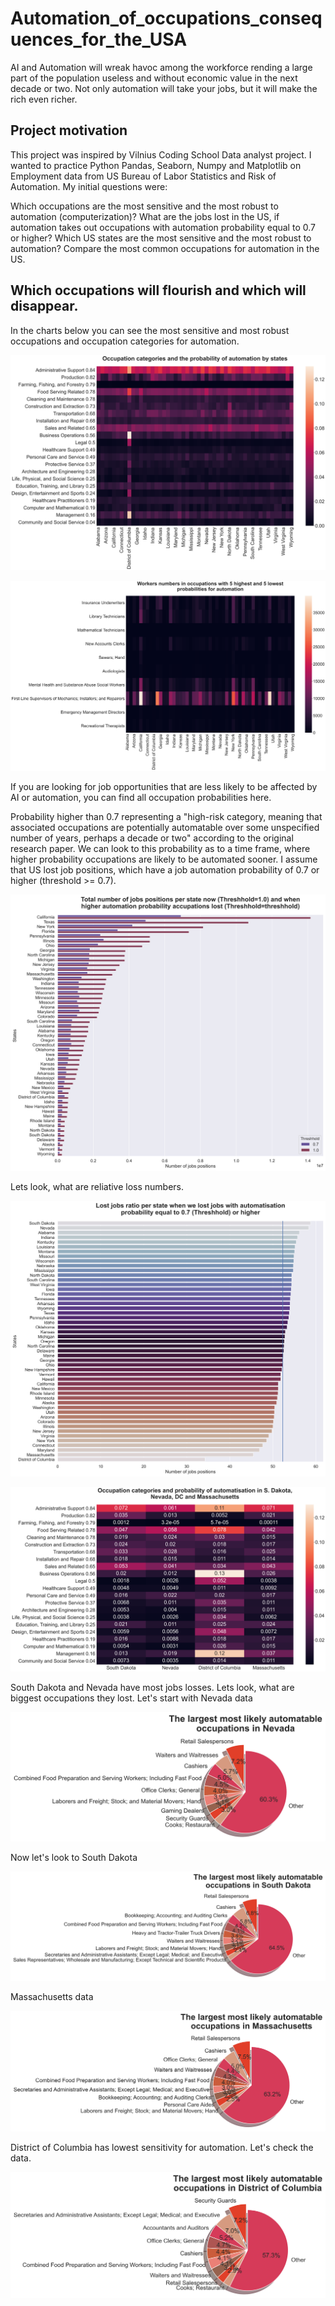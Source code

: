 # Automation_of_occupations_consequences_for_the_USA

AI and Automation will wreak havoc among the workforce rending a large part of the population useless and without economic value in the next decade or two. Not only automation will take your jobs, but it will make the rich even richer.

## Project motivation

This project was inspired by Vilnius Coding School Data analyst project. I wanted to practice Python Pandas, Seaborn, Numpy and Matplotlib on Employment data from US Bureau of Labor Statistics and Risk of Automation. My initial questions were:

Which occupations are the most sensitive and the most robust to automation (computerization)?
What are the jobs lost in the US, if automation takes out occupations with automation probability equal to 0.7 or higher?
Which US states are the most sensitive and the most robust to automation?
Compare the most common occupations for automation in the US.

## Which occupations will flourish and which will disappear.

In the charts below you can see the most sensitive and most robust occupations and occupation categories for automation.

![name1](https://github.com/gadolinis/Automation_of_occupations_consequences_for_the_USA/blob/master/img/general_Occupation%20categories%20and%20the%20probability%20of%20automation%20by%20states.png)

![name2](https://github.com/gadolinis/Automation_of_occupations_consequences_for_the_USA/blob/master/img/general_Workers%20numbers%20in%20occupations%20with%205%20highest%20and%205%20lowest%20probabilities%20for%20automation.png)

If you are looking for job opportunities that are less likely to be affected by AI or automation, you can find all occupation probabilities here.

Probability higher than 0.7 representing a "high-risk category, meaning that associated occupations are potentially automatable over some unspecified number of years, perhaps a decade or two" according to the original research paper. We can look to this probability as to a time frame, where higher probability occupations are likely to be automated sooner.
I assume that US lost job positions, which have a job automation probability of 0.7 or higher (threshold >= 0.7).

![name3](https://github.com/gadolinis/Automation_of_occupations_consequences_for_the_USA/blob/master/img/general_Total%20number%20of%20jobs%20positions%20per%20state%20now%20(Threshhold%3D1.0)%20and%20when%20higher%20automation%20probability%20accupations%20lost%20(Threshhold%3Dthreshhold).png)

Lets look, what are reliative loss numbers.

![name4](https://raw.githubusercontent.com/gadolinis/Automation_of_occupations_consequences_for_the_USA/master/img/general_Lost%20jobs%20ratio%20per%20state%20when%20we%20lost%20jobs%20with%20automatisation%20probability%20equal%20to%200.7%20(Threshhold)%20or%20higher.png)

![name5](https://github.com/gadolinis/Automation_of_occupations_consequences_for_the_USA/blob/master/img/general_Occupation%20categories%20and%20probability%20of%20automatisation%20in%20S.%20Dakota%2C%20Nevada%2C%20DC%20and%20Massachusetts.png)

South Dakota and Nevada have most jobs losses. Lets look, what are biggest occupations they lost. Let's start with Nevada data

![name8](https://github.com/gadolinis/Automation_of_occupations_consequences_for_the_USA/blob/master/img/general_The%20largest%20most%20likely%20automatable%20occupations%20in%20Nevada.png)

Now let's look to South Dakota

![name9](https://github.com/gadolinis/Automation_of_occupations_consequences_for_the_USA/blob/master/img/general_The%20largest%20most%20likely%20automatable%20occupations%20in%20South%20Dakota.png)

Massachusetts data

![name7](https://github.com/gadolinis/Automation_of_occupations_consequences_for_the_USA/blob/master/img/general_The%20largest%20most%20likely%20automatable%20occupations%20in%20Massachusetts.png)

District of Columbia has lowest sensitivity for automation. Let's check the data.

![name6](https://github.com/gadolinis/Automation_of_occupations_consequences_for_the_USA/blob/master/img/general_The%20largest%20most%20likely%20automatable%20occupations%20in%20District%20of%20Columbia.png)

